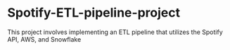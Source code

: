 # Spotify-ETL-pipeline-project
This project involves implementing an ETL pipeline that utilizes the Spotify API, AWS, and Snowflake
